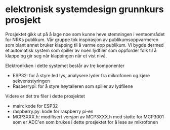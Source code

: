 # elektronisk systemdesign grunnkurs prosjekt

Prosjektet gikk ut på å lage noe som kunne heve stemningen i venteområdet for NRKs publikum.
Vår gruppe tok inspirasjon av publikumsoppvarmeren som blant annet bruker klapping til å varme opp publikum.
Vi bygde dermed et automatisk system som spiller av noen lydfiler som oppforder folk til å klappe
og gir seg når klappingen når et vist nivå. 

Elektronikken i dette systemet består av tre komponenter
- ESP32: for å styre led lys, analysere lyder fra mikrofonen og kjøre sekvensstyringen
- Rasberrypi: for å styre høytalleren som spiller av lydfilene

Videre er det tre filer i dette prosjektet
- main: kode for ESP32
- raspberry.py: kode for raspberry pi-en
- MCP3XXX.h: modifisert versjon av MCP3XXX.h med støtte for MCP3001 som er ADC'en som brukes i dette prosjektet for å lese av mikrofonen
